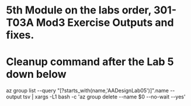 # 5th Module on the labs order, 301-T03A Mod3 Exercise Outputs and fixes. 

# Cleanup command after the Lab 5 down below
az group list --query "[?starts_with(name,'AADesignLab05')]".name --output tsv | xargs -L1 bash -c 'az group delete --name $0 --no-wait --yes'

